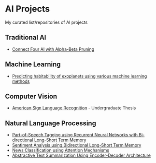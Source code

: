 # AI Projects
My curated list/repositories of AI projects

## Traditional AI
* [Connect Four AI with Alpha-Beta Pruning](https://github.com/JstnClmnt/CS209ConnectFour) 


## Machine Learning
* [Predicting habitability of exoplanets using various machine learning methods](https://github.com/JstnClmnt/AI2-Machine-Learning) 

## Computer Vision
* [American Sign Language Recognition](https://github.com/JstnClmnt/ASLRecognitionThesis) - Undergraduate Thesis

## Natural Language Processing
* [Part-of-Speech Tagging using Recurrent Neural Networks with Bi-directional Long-Short Term Memory](https://github.com/JstnClmnt/NLP-POS-Tagger) 
* [Sentiment Analysis using Bidirectional Long-Short Term Memory](https://github.com/JstnClmnt/NLP-Reporting-Prelims-Sentiment-Analysis)
* [News Classification using Attention Mechanisms](https://github.com/JstnClmnt/NLP-News-Classification) 
* [Abstractive Text Summarization Using Encoder-Decoder Architecture](https://github.com/JstnClmnt/NLP-Text-Summarization)
